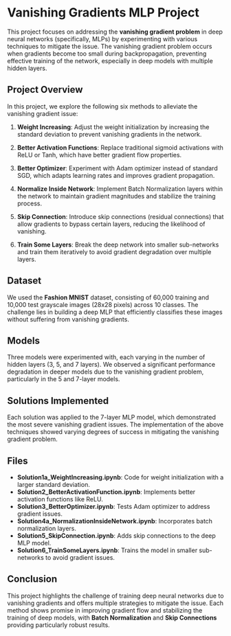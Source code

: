 # Vanishing Gradients MLP Project

This project focuses on addressing the **vanishing gradient problem** in deep neural networks (specifically, MLPs) by experimenting with various techniques to mitigate the issue. The vanishing gradient problem occurs when gradients become too small during backpropagation, preventing effective training of the network, especially in deep models with multiple hidden layers.

## Project Overview

In this project, we explore the following six methods to alleviate the vanishing gradient issue:

1. **Weight Increasing**: Adjust the weight initialization by increasing the standard deviation to prevent vanishing gradients in the network.
   
2. **Better Activation Functions**: Replace traditional sigmoid activations with ReLU or Tanh, which have better gradient flow properties.
   
3. **Better Optimizer**: Experiment with Adam optimizer instead of standard SGD, which adapts learning rates and improves gradient propagation.
   
4. **Normalize Inside Network**: Implement Batch Normalization layers within the network to maintain gradient magnitudes and stabilize the training process.
   
5. **Skip Connection**: Introduce skip connections (residual connections) that allow gradients to bypass certain layers, reducing the likelihood of vanishing.
   
6. **Train Some Layers**: Break the deep network into smaller sub-networks and train them iteratively to avoid gradient degradation over multiple layers.

## Dataset

We used the **Fashion MNIST** dataset, consisting of 60,000 training and 10,000 test grayscale images (28x28 pixels) across 10 classes. The challenge lies in building a deep MLP that efficiently classifies these images without suffering from vanishing gradients.

## Models

Three models were experimented with, each varying in the number of hidden layers (3, 5, and 7 layers). We observed a significant performance degradation in deeper models due to the vanishing gradient problem, particularly in the 5 and 7-layer models.

## Solutions Implemented

Each solution was applied to the 7-layer MLP model, which demonstrated the most severe vanishing gradient issues. The implementation of the above techniques showed varying degrees of success in mitigating the vanishing gradient problem.

## Files

- **Solution1a_WeightIncreasing.ipynb**: Code for weight initialization with a larger standard deviation.
- **Solution2_BetterActivationFunction.ipynb**: Implements better activation functions like ReLU.
- **Solution3_BetterOptimizer.ipynb**: Tests Adam optimizer to address gradient issues.
- **Solution4a_NormalizationInsideNetwork.ipynb**: Incorporates batch normalization layers.
- **Solution5_SkipConnection.ipynb**: Adds skip connections to the deep MLP model.
- **Solution6_TrainSomeLayers.ipynb**: Trains the model in smaller sub-networks to avoid gradient issues.

## Conclusion

This project highlights the challenge of training deep neural networks due to vanishing gradients and offers multiple strategies to mitigate the issue. Each method shows promise in improving gradient flow and stabilizing the training of deep models, with **Batch Normalization** and **Skip Connections** providing particularly robust results.
